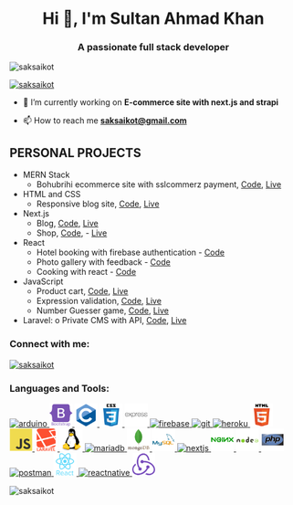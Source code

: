 <h1 align="center">Hi 👋, I'm Sultan Ahmad Khan</h1>
<h3 align="center">A passionate full stack developer</h3>

<p align="left"> <img src="https://komarev.com/ghpvc/?username=saksaikot&label=Profile%20views&color=0e75b6&style=flat" alt="saksaikot" /> </p>

<p align="left"> <a href="https://github.com/ryo-ma/github-profile-trophy"><img src="https://github-profile-trophy.vercel.app/?username=saksaikot" alt="saksaikot" /></a> </p>

- 🔭 I’m currently working on **E-commerce site with next.js and strapi**

- 📫 How to reach me **saksaikot@gmail.com**

## PERSONAL PROJECTS

- MERN Stack
  - Bohubrihi ecommerce site with sslcommerz payment, [Code](https://github.com/saksaikot/node-basic), [Live](https://mern-e-comm.netlify.app/)
- HTML and CSS
  - Responsive blog site, [Code](https://github.com/saksaikot/css-demystified), [Live](https://saksaikot.github.io/css-demystified/)
- Next.js
  - Blog, [Code](https://github.com/saksaikot/next-js-by-example), [Live](https://next-js-by-example.vercel.app/)
  - Shop, [Code](https://github.com/saksaikot/next-js-by-example), - [Live](https://next-shop-one-beta.vercel.app/)
- React
  - Hotel booking with firebase authentication - [Code](https://github.com/saksaikot/react-hotel-booking)
  - Photo gallery with feedback - [Code](https://github.com/saksaikot/react-photo-gallery)
  - Cooking with react - [Code](https://github.com/saksaikot/cooking-with-react)
- JavaScript
   - Product cart, [Code](https://github.com/saksaikot/bohubrihi-assignments/tree/master/1.js/1.product%20cart), [Live](https://saksaikot.github.io/bohubrihi-assignments/1.js/1.product%20cart/)
   - Expression validation, [Code](https://github.com/saksaikot/bohubrihi-assignments/tree/master/1.js/2.Expression%20Validation), [Live](https://saksaikot.github.io/bohubrihi-assignments/1.js/2.Expression%20Validation/)
   - Number Guesser game, [Code](https://github.com/saksaikot/bohubrihi-assignments/tree/master/1.js/3.Number%20Guesser%20Game), [Live](https://saksaikot.github.io/bohubrihi-assignments/1.js/3.Number%20Guesser%20Game/index.html)
- Laravel:
  o Private CMS with API, [Code](https://github.com/saksaikot/cl-milton), [Live](https://cl.iusa.pw/)



<h3 align="left">Connect with me:</h3>
<p align="left">
<a href="https://www.hackerrank.com/saksaikot" target="blank"><img align="center" src="https://raw.githubusercontent.com/rahuldkjain/github-profile-readme-generator/master/src/images/icons/Social/hackerrank.svg" alt="saksaikot" height="30" width="40" /></a>
</p>

<h3 align="left">Languages and Tools:</h3>
<p align="left"> <a href="https://www.arduino.cc/" target="_blank" rel="noreferrer"> <img src="https://cdn.worldvectorlogo.com/logos/arduino-1.svg" alt="arduino" width="40" height="40"/> </a> <a href="https://getbootstrap.com" target="_blank" rel="noreferrer"> <img src="https://raw.githubusercontent.com/devicons/devicon/master/icons/bootstrap/bootstrap-plain-wordmark.svg" alt="bootstrap" width="40" height="40"/> </a> <a href="https://www.cprogramming.com/" target="_blank" rel="noreferrer"> <img src="https://raw.githubusercontent.com/devicons/devicon/master/icons/c/c-original.svg" alt="c" width="40" height="40"/> </a> <a href="https://www.w3schools.com/css/" target="_blank" rel="noreferrer"> <img src="https://raw.githubusercontent.com/devicons/devicon/master/icons/css3/css3-original-wordmark.svg" alt="css3" width="40" height="40"/> </a> <a href="https://expressjs.com" target="_blank" rel="noreferrer"> <img src="https://raw.githubusercontent.com/devicons/devicon/master/icons/express/express-original-wordmark.svg" alt="express" width="40" height="40"/> </a> <a href="https://firebase.google.com/" target="_blank" rel="noreferrer"> <img src="https://www.vectorlogo.zone/logos/firebase/firebase-icon.svg" alt="firebase" width="40" height="40"/> </a> <a href="https://git-scm.com/" target="_blank" rel="noreferrer"> <img src="https://www.vectorlogo.zone/logos/git-scm/git-scm-icon.svg" alt="git" width="40" height="40"/> </a> <a href="https://heroku.com" target="_blank" rel="noreferrer"> <img src="https://www.vectorlogo.zone/logos/heroku/heroku-icon.svg" alt="heroku" width="40" height="40"/> </a> <a href="https://www.w3.org/html/" target="_blank" rel="noreferrer"> <img src="https://raw.githubusercontent.com/devicons/devicon/master/icons/html5/html5-original-wordmark.svg" alt="html5" width="40" height="40"/> </a> <a href="https://developer.mozilla.org/en-US/docs/Web/JavaScript" target="_blank" rel="noreferrer"> <img src="https://raw.githubusercontent.com/devicons/devicon/master/icons/javascript/javascript-original.svg" alt="javascript" width="40" height="40"/> </a> <a href="https://laravel.com/" target="_blank" rel="noreferrer"> <img src="https://raw.githubusercontent.com/devicons/devicon/master/icons/laravel/laravel-plain-wordmark.svg" alt="laravel" width="40" height="40"/> </a> <a href="https://www.linux.org/" target="_blank" rel="noreferrer"> <img src="https://raw.githubusercontent.com/devicons/devicon/master/icons/linux/linux-original.svg" alt="linux" width="40" height="40"/> </a> <a href="https://mariadb.org/" target="_blank" rel="noreferrer"> <img src="https://www.vectorlogo.zone/logos/mariadb/mariadb-icon.svg" alt="mariadb" width="40" height="40"/> </a> <a href="https://www.mongodb.com/" target="_blank" rel="noreferrer"> <img src="https://raw.githubusercontent.com/devicons/devicon/master/icons/mongodb/mongodb-original-wordmark.svg" alt="mongodb" width="40" height="40"/> </a> <a href="https://www.mysql.com/" target="_blank" rel="noreferrer"> <img src="https://raw.githubusercontent.com/devicons/devicon/master/icons/mysql/mysql-original-wordmark.svg" alt="mysql" width="40" height="40"/> </a> <a href="https://nextjs.org/" target="_blank" rel="noreferrer"> <img src="https://cdn.worldvectorlogo.com/logos/nextjs-2.svg" alt="nextjs" width="40" height="40"/> </a> <a href="https://www.nginx.com" target="_blank" rel="noreferrer"> <img src="https://raw.githubusercontent.com/devicons/devicon/master/icons/nginx/nginx-original.svg" alt="nginx" width="40" height="40"/> </a> <a href="https://nodejs.org" target="_blank" rel="noreferrer"> <img src="https://raw.githubusercontent.com/devicons/devicon/master/icons/nodejs/nodejs-original-wordmark.svg" alt="nodejs" width="40" height="40"/> </a> <a href="https://www.php.net" target="_blank" rel="noreferrer"> <img src="https://raw.githubusercontent.com/devicons/devicon/master/icons/php/php-original.svg" alt="php" width="40" height="40"/> </a> <a href="https://postman.com" target="_blank" rel="noreferrer"> <img src="https://www.vectorlogo.zone/logos/getpostman/getpostman-icon.svg" alt="postman" width="40" height="40"/> </a> <a href="https://reactjs.org/" target="_blank" rel="noreferrer"> <img src="https://raw.githubusercontent.com/devicons/devicon/master/icons/react/react-original-wordmark.svg" alt="react" width="40" height="40"/> </a> <a href="https://reactnative.dev/" target="_blank" rel="noreferrer"> <img src="https://reactnative.dev/img/header_logo.svg" alt="reactnative" width="40" height="40"/> </a> <a href="https://redux.js.org" target="_blank" rel="noreferrer"> <img src="https://raw.githubusercontent.com/devicons/devicon/master/icons/redux/redux-original.svg" alt="redux" width="40" height="40"/> </a> </p>

<p><img align="center" src="https://github-readme-stats.vercel.app/api/top-langs?username=saksaikot&show_icons=true&locale=en&layout=compact" alt="saksaikot" /></p>
